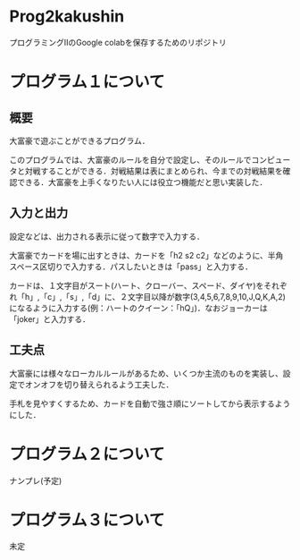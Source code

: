 # Prog2kakushin
プログラミングⅡのGoogle colabを保存するためのリポジトリ
# プログラム１について
## 概要
大富豪で遊ぶことができるプログラム．

このプログラムでは、大富豪のルールを自分で設定し、そのルールでコンピュータと対戦することができる．対戦結果は表にまとめられ、今までの対戦結果を確認できる．大富豪を上手くなりたい人には役立つ機能だと思い実装した．

## 入力と出力
設定などは、出力される表示に従って数字で入力する．

大富豪でカードを場に出すときは、カードを「h2 s2 c2」などのように、半角スペース区切りで入力する．パスしたいときは「pass」と入力する．

カードは、１文字目がスート(ハート、クローバー、スペード、ダイヤ)をそれぞれ「h」,「c」,「s」,「d」に、２文字目以降が数字(3,4,5,6,7,8,9,10,J,Q,K,A,2)になるように入力する(例：ハートのクイーン：「hQ」)．なおジョーカーは「joker」と入力する．

## 工夫点
大富豪には様々なローカルルールがあるため、いくつか主流のものを実装し、設定でオンオフを切り替えられるよう工夫した．

手札を見やすくするため、カードを自動で強さ順にソートしてから表示するようにした．
# プログラム２について
ナンプレ(予定)
# プログラム３について
未定

